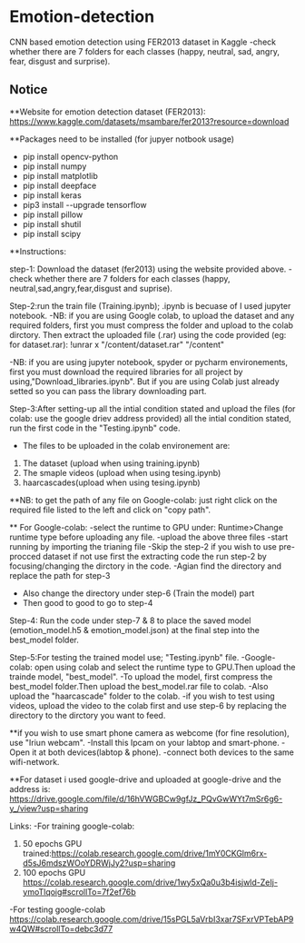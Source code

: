 # Emotion-detection
CNN based emotion detection using FER2013 dataset in Kaggle -check whether there are 7 folders for each classes (happy, neutral, sad, angry, fear, disgust and surprise).
##  Notice  ##

**Website for emotion detection dataset (FER2013):
https://www.kaggle.com/datasets/msambare/fer2013?resource=download

**Packages need to be installed (for jupyer notbook usage)
- pip install opencv-python
- pip install numpy
- pip install matplotlib
- pip install deepface
- pip install keras
- pip3 install --upgrade tensorflow
- pip install pillow
- pip install shutil
- pip install scipy

**Instructions:

step-1: Download the dataset (fer2013) using the website provided above.
-check whether there are 7 folders for each classes (happy, neutral,sad,angry,fear,disgust and suprise).

Step-2:run the train file (Training.ipynb); .ipynb is becuase of I used jupyter notebook.
-NB: if you are using Google colab, to upload the dataset and any required folders, first you must compress the folder and upload to the colab dirctory. Then extract the uploaded file (.rar) using the code provided (eg: for dataset.rar): 
!unrar x "/content/dataset.rar" "/content"

-NB: if you are using jupyter notebook, spyder or pycharm environements, first you must download the required libraries for all project by using,"Download_libraries.ipynb". But if you are using Colab just already setted so you can pass the library downloading part.  

Step-3:After setting-up all the intial condition stated and upload the files (for colab: use the google driev address provided) all the intial condition stated, run the first code in the "Testing.ipynb" code.
- The files to be uploaded in the colab environement are:
1. The dataset (upload when using training.ipynb) 
2. The smaple videos (upload when using tesing.ipynb) 
3. haarcascades(upload when using tesing.ipynb) 


**NB: to get the path of any file on Google-colab: just right click on the required file listed to the left and click on "copy path". 


** For Google-colab:
-select the runtime to GPU under: Runtime>Change runtime type before uploading any file.
-upload the above three files
-start running by importing the trianing file
-Skip the step-2 if you wish to use pre-procced dataset if not use first the extracting code the run step-2 by focusing/changing the dirctory in the code.
-Agian find the directory and replace the path for step-3 
- Also change the directory under step-6 (Train the model) part
- Then good to good to go to step-4

Step-4: Run the code under step-7 & 8 to place the saved model (emotion_model.h5 & emotion_model.json) at the final step into the best_model folder. 

Step-5:For testing the trained model use; "Testing.ipynb" file.
-Google-colab: open using colab and select the runtime type to GPU.Then upload the trainde model, "best_model".
-To upload the model, first compress the best_model folder.Then upload the best_model.rar file to colab.
-Also upload the "haarcascade" folder to the colab.
-if you wish to test using videos, upload the video to the colab first and use step-6 by replacing the directory to the dirctory you want to feed.

**if you wish to use smart phone camera as webcome (for fine resolution), use "Iriun webcam".
-Install this Ipcam on your labtop and smart-phone.
-Open it at both devices(labtop & phone).
-connect both devices to the same wifi-network.


**For dataset i used google-drive and uploaded at google-drive and the address is: https://drive.google.com/file/d/16hVWGBCw9gfJz_PQvGwWYt7mSr6g6-y_/view?usp=sharing 


Links:
-For training google-colab:
1) 50 epochs GPU trained:https://colab.research.google.com/drive/1mY0CKGlm6rx-d5sJ6mdszWOoYDRWjJy2?usp=sharing
 2) 100 epochs GPU
https://colab.research.google.com/drive/1wy5xQa0u3b4isjwld-ZeIj-ymoTlqoig#scrollTo=7f2ef76b

-For testing google-colab
https://colab.research.google.com/drive/15sPGL5aVrbI3xar7SFxrVPTebAP9w4QW#scrollTo=debc3d77

